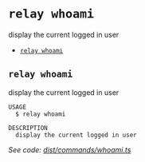 `relay whoami`
==============

display the current logged in user

* [`relay whoami`](#relay-whoami)

## `relay whoami`

display the current logged in user

```
USAGE
  $ relay whoami

DESCRIPTION
  display the current logged in user
```

_See code: [dist/commands/whoami.ts](https://github.com/relaypro/relay-cli/blob/v1.0.0/dist/commands/whoami.ts)_

